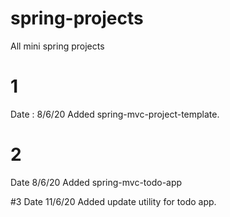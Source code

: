 # spring-projects
All mini spring projects

# 1
Date : 8/6/20
Added spring-mvc-project-template.

# 2
Date 8/6/20
Added spring-mvc-todo-app

#3
Date 11/6/20
Added update utility for todo app.
